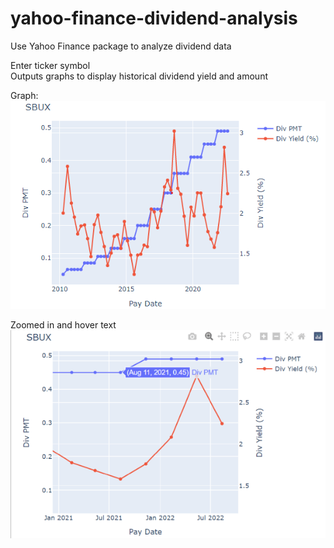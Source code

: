 # yahoo-finance-dividend-analysis
Use Yahoo Finance package to analyze dividend data  
  
Enter ticker symbol  
Outputs graphs to display historical dividend yield and amount  
  
Graph:
![Graph](graph-dividend.png)
  
Zoomed in and hover text
![Graph](graph-dividend-zoom-and-hover.png)
